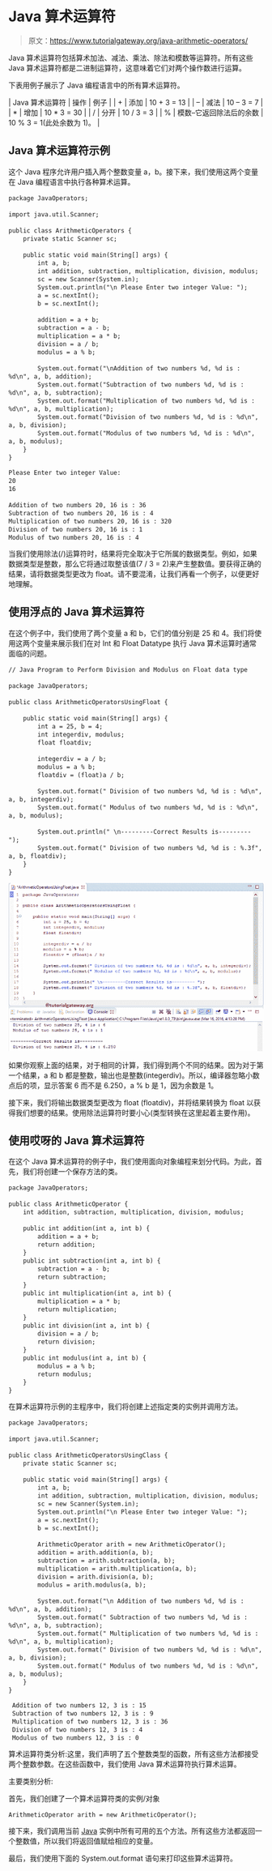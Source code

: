 # Java 算术运算符

> 原文：<https://www.tutorialgateway.org/java-arithmetic-operators/>

Java 算术运算符包括算术加法、减法、乘法、除法和模数等运算符。所有这些 Java 算术运算符都是二进制运算符，这意味着它们对两个操作数进行运算。

下表用例子展示了 Java 编程语言中的所有算术运算符。

| Java 算术运算符 | 操作 | 例子 |
| + | 添加 | 10 + 3 = 13 |
| – | 减法 | 10 – 3 = 7 |
| * | 增加 | 10 * 3 = 30 |
| / | 分开 | 10 / 3 = 3 |
| % | 模数–它返回除法后的余数 | 10 % 3 = 1(此处余数为 1)。 |

## Java 算术运算符示例

这个 Java 程序允许用户插入两个整数变量 a，b。接下来，我们使用这两个变量在 Java 编程语言中执行各种算术运算。

```
package JavaOperators;

import java.util.Scanner;

public class ArithmeticOperators {
	private static Scanner sc;

	public static void main(String[] args) {
		int a, b;
		int addition, subtraction, multiplication, division, modulus;
		sc = new Scanner(System.in);
		System.out.println("\n Please Enter two integer Value: ");
		a = sc.nextInt();
		b = sc.nextInt();

		addition = a + b; 
		subtraction = a - b; 
		multiplication = a * b; 
		division = a / b; 
		modulus = a % b; 

		System.out.format("\nAddition of two numbers %d, %d is : %d\n", a, b, addition);
		System.out.format("Subtraction of two numbers %d, %d is : %d\n", a, b, subtraction);
		System.out.format("Multiplication of two numbers %d, %d is : %d\n", a, b, multiplication);
		System.out.format("Division of two numbers %d, %d is : %d\n", a, b, division);
		System.out.format("Modulus of two numbers %d, %d is : %d\n", a, b, modulus);
	}
}
```

```
Please Enter two integer Value: 
20
16

Addition of two numbers 20, 16 is : 36
Subtraction of two numbers 20, 16 is : 4
Multiplication of two numbers 20, 16 is : 320
Division of two numbers 20, 16 is : 1
Modulus of two numbers 20, 16 is : 4
```

当我们使用除法(/)运算符时，结果将完全取决于它所属的数据类型。例如，如果数据类型是整数，那么它将通过取整该值(7 / 3 = 2)来产生整数值。要获得正确的结果，请将数据类型更改为 float。请不要混淆，让我们再看一个例子，以便更好地理解。

## 使用浮点的 Java 算术运算符

在这个例子中，我们使用了两个变量 a 和 b，它们的值分别是 25 和 4。我们将使用这两个变量来展示我们在对 Int 和 Float Datatype 执行 Java 算术运算时通常面临的问题。

```
// Java Program to Perform Division and Modulus on Float data type 

package JavaOperators;

public class ArithmeticOperatorsUsingFloat {

	public static void main(String[] args) {
		int a = 25, b = 4;
		int integerdiv, modulus;
		float floatdiv;

		integerdiv = a / b;
		modulus = a % b;
		floatdiv = (float)a / b;

		System.out.format(" Division of two numbers %d, %d is : %d\n", a, b, integerdiv);
		System.out.format(" Modulus of two numbers %d, %d is : %d\n", a, b, modulus);

		System.out.println(" \n---------Correct Results is--------- ");
		System.out.format(" Division of two numbers %d, %d is : %.3f", a, b, floatdiv);
	}
}
```

![Java Arithmetic Operators 1](img/f5c05f38f281ae9207d05d80929342bb.png)

如果你观察上面的结果，对于相同的计算，我们得到两个不同的结果。因为对于第一个结果，a 和 b 都是整数，输出也是整数(integerdiv)。所以，编译器忽略小数点后的项，显示答案 6 而不是 6.250，a % b 是 1，因为余数是 1。

接下来，我们将输出数据类型更改为 float (floatdiv)，并将结果转换为 float 以获得我们想要的结果。使用除法运算符时要小心(类型转换在这里起着主要作用)。

## 使用哎呀的 Java 算术运算符

在这个 Java 算术运算符的例子中，我们使用面向对象编程来划分代码。为此，首先，我们将创建一个保存方法的类。

```
package JavaOperators;

public class ArithmeticOperator {
	int addition, subtraction, multiplication, division, modulus;

	public int addition(int a, int b) {
		addition = a + b; 
		return addition;
	}
	public int subtraction(int a, int b) {
		subtraction = a - b; 
		return subtraction;
	}	
	public int multiplication(int a, int b) {
		multiplication = a * b; 
		return multiplication;
	}
	public int division(int a, int b) {
		division = a / b; 
		return division;
	}
	public int modulus(int a, int b) {
		modulus = a % b; 
		return modulus;
	}
}
```

在算术运算符示例的主程序中，我们将创建上述指定类的实例并调用方法。

```
package JavaOperators;

import java.util.Scanner;

public class ArithmeticOperatorsUsingClass {
	private static Scanner sc;

	public static void main(String[] args) {
		int a, b;
		int addition, subtraction, multiplication, division, modulus;
		sc = new Scanner(System.in);
		System.out.println("\n Please Enter two integer Value: ");
		a = sc.nextInt();
		b = sc.nextInt();

		ArithmeticOperator arith = new ArithmeticOperator(); 
		addition = arith.addition(a, b); 
		subtraction = arith.subtraction(a, b);
		multiplication = arith.multiplication(a, b);
		division = arith.division(a, b);
		modulus = arith.modulus(a, b);

		System.out.format("\n Addition of two numbers %d, %d is : %d\n", a, b, addition);
		System.out.format(" Subtraction of two numbers %d, %d is : %d\n", a, b, subtraction);
		System.out.format(" Multiplication of two numbers %d, %d is : %d\n", a, b, multiplication);
		System.out.format(" Division of two numbers %d, %d is : %d\n", a, b, division);
		System.out.format(" Modulus of two numbers %d, %d is : %d\n", a, b, modulus);
	}
}
```

```
 Addition of two numbers 12, 3 is : 15
 Subtraction of two numbers 12, 3 is : 9
 Multiplication of two numbers 12, 3 is : 36
 Division of two numbers 12, 3 is : 4
 Modulus of two numbers 12, 3 is : 0
```

算术运算符类分析:这里，我们声明了五个整数类型的函数，所有这些方法都接受两个整数参数。在这些函数中，我们使用 Java 算术运算符执行算术运算。

主要类别分析:

首先，我们创建了一个算术运算符类的实例/对象

```
ArithmeticOperator arith = new ArithmeticOperator();
```

接下来，我们调用当前 [Java](https://www.tutorialgateway.org/java-tutorial/) 实例中所有可用的五个方法。所有这些方法都返回一个整数值，所以我们将返回值赋给相应的变量。

最后，我们使用下面的 System.out.format 语句来打印这些算术运算符。